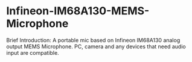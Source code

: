 # Infineon-IM68A130-MEMS-Microphone
Brief Introduction: A portable mic based on Infineon IM68A130 analog output MEMS Microphone. PC, camera and any devices that need audio input are compatible.
